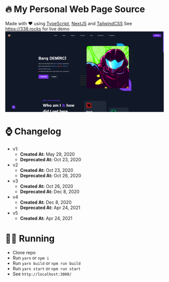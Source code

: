 # 🔥 My Personal Web Page Source

Made with ❤ using [TypeScript](https://www.typescriptlang.org/), [NextJS](https://nextjs.org/) and [TailwindCSS](https://tailwindcss.com/)
See https://338.rocks for live demo
![preview](assets/preview.png)

# ⌚ Changelog

-   v1:
    -   **Created At:** May 29, 2020
    -   **Deprecated At:** Oct 23, 2020
-   v2
    -   **Created At:** Oct 23, 2020
    -   **Deprecated At:** Oct 26, 2020
-   v3
    -   **Created At:** Oct 26, 2020
    -   **Deprecated At:** Dec 8, 2020
-   v4
    -   **Created At:** Dec 8, 2020
    -   **Deprecated At:** Apr 24, 2021
-   v5
    -   **Created At:** Apr 24, 2021

# 🏃‍♀️ Running

-   Clone repo
-   Run `yarn` or `npm i`
-   Run `yarn build` or `npm run build`
-   Run `yarn start` or `npm run start`
-   See `http://localhost:3000/`

